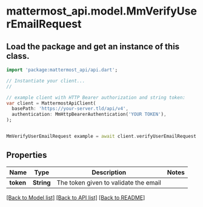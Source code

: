 # mattermost_api.model.MmVerifyUserEmailRequest

## Load the package and get an instance of this class.
```dart
import 'package:mattermost_api/api.dart';

// Instantiate your client...
//

// example client with HTTP Bearer authorization and string token:
var client = MattermostApiClient(
  basePath: 'https://your-server.tld/api/v4',
  authentication: MmHttpBearerAuthentication('YOUR TOKEN'),
);


MmVerifyUserEmailRequest example = await client.verifyUserEmailRequest.FUNCTION_THAT_RETURNS_THIS_CLASS();

```

## Properties
Name | Type | Description | Notes
------------ | ------------- | ------------- | -------------
**token** | **String** | The token given to validate the email | 

[[Back to Model list]](../GENERATED_README.md#documentation-for-models) [[Back to API list]](../GENERATED_README.md#documentation-for-api-endpoints) [[Back to README]](../GENERATED_README.md)


